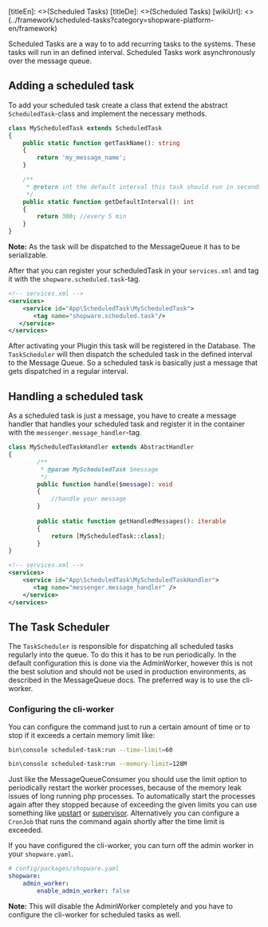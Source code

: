 [titleEn]: <>(Scheduled Tasks)
[titleDe]: <>(Scheduled Tasks)
[wikiUrl]: <>(../framework/scheduled-tasks?category=shopware-platform-en/framework)

Scheduled Tasks are a way to to add recurring tasks to the systems. These tasks will run in an defined interval. Scheduled Tasks work asynchronously over the message queue.

## Adding a scheduled task

To add your scheduled task create a class that extend the abstract `ScheduledTask`-class and implement the necessary methods.
```php
class MyScheduledTask extends ScheduledTask
{
    public static function getTaskName(): string
    {
        return 'my_message_name';
    }

    /**
     * @return int the default interval this task should run in seconds
     */
    public static function getDefaultInterval(): int
    {
        return 300; //every 5 min
    }
}
```
**Note:** As the task will be dispatched to the MessageQueue it has to be serializable.

After that you can register your scheduledTask in your `services.xml` and tag it with the `shopware.scheduled.task`-tag.
```xml
<!-- services.xml -->
<services>
    <service id="App\ScheduledTask\MyScheduledTask">
       <tag name="shopware.scheduled.task"/>
   </service>
</services>
```

After activating your Plugin this task will be registered in the Database. The `TaskScheduler` will then dispatch the scheduled task in the defined interval to the Message Queue.
So a scheduled task is basically just a message that gets dispatched in a regular interval.

## Handling a scheduled task

As a scheduled task is just a message, you have to create a message handler that handles your scheduled task and register it in the container with the `messenger.message_handler`-tag.
```php
class MyScheduledTaskHandler extends AbstractHandler
{
        /**
         * @param MyScheduledTask $message
         */
        public function handle($message): void
        {
            //handle your message
        }
    
        public static function getHandledMessages(): iterable
        {
            return [MyScheduledTask::class];
        }
}
```

```xml
<!-- services.xml -->
<services>
    <service id="App\ScheduledTask\MyScheduledTaskHandler">
       <tag name="messenger.message_handler" />
    </service>
</services>
```

## The Task Scheduler

The `TaskScheduler` is responsible for dispatching all scheduled tasks regularly into the queue. To do this it has to be run periodically.
In the default configuration this is done via the AdminWorker, however this is not the best solution and should not be used in production environments, as described in the MessageQueue docs.
The preferred way is to use the cli-worker.

### Configuring the cli-worker

You can configure the command just to run a certain amount of time or to stop if it exceeds a certain memory limit like:
```bash
bin\console scheduled-task:run --time-limit=60
```
```bash
bin\console scheduled-task:run --memory-limit=128M
```

Just like the MessageQueueConsumer you should use the limit option to periodically restart the worker processes, because of the memory leak issues of long running php processes.
To automatically start the processes again after they stopped because of exceeding the given limits you can use something like [upstart](http://upstart.ubuntu.com/getting-started.html) or [supervisor](http://supervisord.org/running.html).
Alternatively you can configure a `CronJob` that runs the command again shortly after the time limit is exceeded.

If you have configured the cli-worker, you can turn off the admin worker in your `shopware.yaml`.
```yaml
# config/packages/shopware.yaml
shopware:
    admin_worker:
        enable_admin_worker: false
``` 
**Note:** This will disable the AdminWorker completely and you have to configure the cli-worker for scheduled tasks as well.
